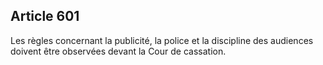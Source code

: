 Article 601
----
Les règles concernant la publicité, la police et la discipline des audiences
doivent être observées devant la Cour de cassation.
